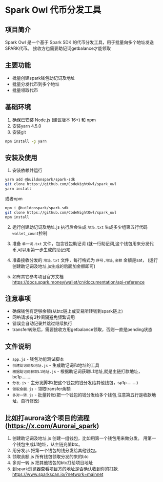 # Spark Owl 代币分发工具

## 项目简介
Spark Owl 是一个基于 Spark SDK 的代币分发工具，用于批量向多个地址发送SPARK代币。
接收方也需要助记词getbalance才能领取

## 主要功能
- 批量创建spark钱包助记词及地址
- 批量分发代币到多个地址
- 批量领取代币

## 基础环境
1. 确保已安装 Node.js (建议版本 16+) 和 npm
2. 安装yarn 4.5.0
3. 安装git
```bash
npm install -g yarn
```

## 安装及使用
1. 安装依赖并运行
```bash
yarn add @buildonspark/spark-sdk
git clone https://github.com/CodeNightOwl/spark_owl
yarn install
```
或者npm
```bash
npm i @buildonspark/spark-sdk
git clone https://github.com/CodeNightOwl/spark_owl
npm install
```
2. 运行创建助记词及地址.js   执行后会生成 `地址.txt` 生成多少组第五行代码`wallet_count`控制
3. 准备 `单一词.txt` 文件，包含钱包助记词 (就一行助记词,这个钱包用来分发代币,可以用第一步生成的助记词)
4. 准备接收分发的 `地址.txt` 文件，每行格式为 `序号,地址,金额`  金额是sat， (运行创建助记词及地址.js生成的后面加金额即可)


5. 如有其它参考项目官方文档
https://docs.spark.money/wallet/cn/documentation/api-reference

## 注意事项
- 确保钱包有足够余额(从btc链上或交易所转钱到spark链上)
- 网络请求有3秒间隔避免频繁调用
- 错误会自动记录并跳过继续执行
- transfer转账后，需要接收方用getbalance领取，否则一直是pending状态

## 文件说明
- `app.js` - 钱包功能测试脚本
- `创建助记词及地址.js` - 生成助记词和地址的工具
- `根据助记词获取L1地址.js` - 根据助记词获取L1地址,就是主链打款地址，bc1p........
- `分发.js` - 主分发脚本(把这个钱包的钱分发给其他钱包，sp1p........)
- `领取余额.js` - 领取transfer余额
- `多对一转.js` - 批量转账(把一个钱包的钱分发给多个钱包,注意第五行是收款地址，自行修改)



## 比如打aurora这个项目的流程 (https://x.com/Aurorai_spark)
1. 创建助记词及地址.js  创建一组钱包，比如用第一个钱包用来做分发。
   用第一个钱包生成L1地址，从主链充值btc。
2. 用分发.js    把第一个钱包的钱分发给其他钱包。
3. 领取余额.js  所有钱包领取分发的来的btc
4. 多对一转.js  把其他钱包的btc打给项目地址
5. 到spark浏览器查看项目方的地址是否确认收到你的打款.  https://www.sparkscan.io/?network=mainnet